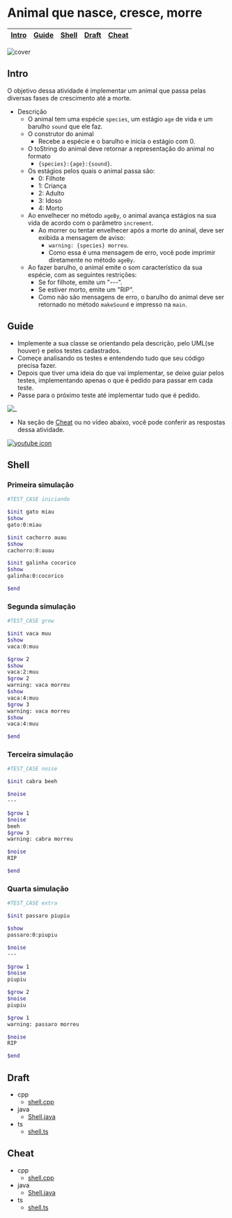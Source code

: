 # Animal que nasce, cresce, morre

<!-- toch -->
[Intro](#intro) | [Guide](#guide) | [Shell](#shell) | [Draft](#draft) | [Cheat](#cheat)
-- | -- | -- | -- | --
<!-- toch -->

![cover](https://raw.githubusercontent.com/qxcodepoo/arcade/master/base/animal/cover.jpg)

## Intro

O objetivo dessa atividade é implementar um animal que passa pelas diversas fases de crescimento até a morte.

- Descrição
  - O animal tem uma espécie `species`, um estágio `age` de vida e um barulho `sound` que ele faz.
  - O construtor do animal
    - Recebe a espécie e o barulho e inicia o estágio com 0.
  - O toString do animal deve retornar a representação do animal no formato
    - `{species}:{age}:{sound}`.
  - Os estágios pelos quais o animal passa são:
    - 0: Filhote
    - 1: Criança
    - 2: Adulto
    - 3: Idoso
    - 4: Morto
  - Ao envelhecer no método `ageBy`, o animal avança estágios na sua vida de acordo com o parâmetro `increment`.
    - Ao morrer ou tentar envelhecer após a morte do aninal, deve ser exibida a mensagem de aviso:
      - `warning: {species} morreu`.
      - Como essa é uma mensagem de erro, você pode imprimir diretamente no método `ageBy`.
  - Ao fazer barulho, o animal emite o som característico da sua espécie, com as seguintes restrições:
    - Se for filhote, emite um "---".
    - Se estiver morto, emite um "RIP".
    - Como não são mensagens de erro, o barulho do animal deve ser retornado no método `makeSound` e impresso na `main`.

## Guide

- Implemente a sua classe se orientando pela descrição, pelo UML(se houver) e pelos testes cadastrados.
- Começe analisando os testes e entendendo tudo que seu código precisa fazer.
- Depois que tiver uma ideia do que vai implementar, se deixe guiar pelos testes, implementando apenas o que é pedido para passar em cada teste.
- Passe para o próximo teste até implementar tudo que é pedido.

![_](https://raw.githubusercontent.com/qxcodepoo/arcade/master/base/animal/diagrama.png)

- Na seção de [Cheat](#cheat) ou no vídeo abaixo, você pode conferir as respostas dessa atividade.

[![youtube icon](https://upload.wikimedia.org/wikipedia/commons/thumb/0/05/Logo_of_YouTube_%282006-2011%29.svg/960px-Logo_of_YouTube_%282006-2011%29.svg.png)](https://youtu.be/QZfjLVrk7p8)

## Shell

### Primeira simulação

```bash
#TEST_CASE iniciando

$init gato miau
$show
gato:0:miau

$init cachorro auau
$show
cachorro:0:auau

$init galinha cocorico
$show
galinha:0:cocorico

$end
```

### Segunda simulação

```bash
#TEST_CASE grow

$init vaca muu
$show
vaca:0:muu

$grow 2
$show
vaca:2:muu
$grow 2
warning: vaca morreu
$show
vaca:4:muu
$grow 3
warning: vaca morreu
$show
vaca:4:muu

$end
```

### Terceira simulação

```bash
#TEST_CASE noise

$init cabra beeh

$noise
---

$grow 1
$noise
beeh
$grow 3
warning: cabra morreu

$noise
RIP

$end
```

### Quarta simulação

```bash
#TEST_CASE extra

$init passaro piupiu

$show
passaro:0:piupiu

$noise
---

$grow 1
$noise
piupiu

$grow 2
$noise
piupiu

$grow 1
warning: passaro morreu

$noise
RIP

$end
```

## Draft

<!-- links .cache/draft -->
- cpp
  - [shell.cpp](https://github.com/qxcodepoo/arcade/blob/master/base/animal/.cache/draft/cpp/shell.cpp)
- java
  - [Shell.java](https://github.com/qxcodepoo/arcade/blob/master/base/animal/.cache/draft/java/Shell.java)
- ts
  - [shell.ts](https://github.com/qxcodepoo/arcade/blob/master/base/animal/.cache/draft/ts/shell.ts)
<!-- links -->

## Cheat

<!-- links .cache/cheat -->
- cpp
  - [shell.cpp](https://github.com/qxcodepoo/arcade/blob/master/base/animal/.cache/cheat/cpp/shell.cpp)
- java
  - [Shell.java](https://github.com/qxcodepoo/arcade/blob/master/base/animal/.cache/cheat/java/Shell.java)
- ts
  - [shell.ts](https://github.com/qxcodepoo/arcade/blob/master/base/animal/.cache/cheat/ts/shell.ts)
<!-- links -->
